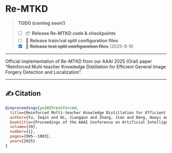 # Re-MTKD

> **TODO (coming soon!)**
> - [ ] 📦 **Release Re-MTKD code & checkpoints**  
> - [ ] 🔗 **Release train/val split configuration files**
> - [x] 🔗 ~~**Release test split configuration files**~~ (2025-6-9)

---

Official implementation of Re-MTKD from our AAAI 2025 (Oral) paper “Reinforced Multi-teacher Knowledge Distillation for Efficient General Image Forgery Detection and Localization”.

---

## ✍️ Citation
```bibtex
@inproceedings{yu2025reinforced,
  title={Reinforced Multi-teacher Knowledge Distillation for Efficient General Image Forgery Detection and Localization},
  author={Yu, Zeqin and Ni, Jiangqun and Zhang, Jian and Deng, Haoyi and Lin, Yuzhen},
  booktitle={Proceedings of the AAAI Conference on Artificial Intelligence},
  volume={39},
  number={1},
  pages={995--1003},
  year={2025}
}

